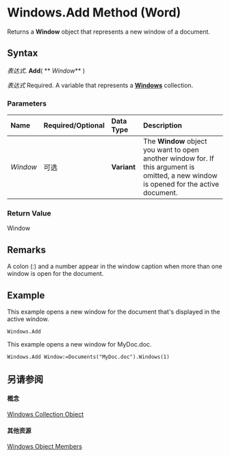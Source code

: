 
# Windows.Add Method (Word)

Returns a  **Window** object that represents a new window of a document.


## Syntax

 _表达式_. **Add**( ** _Window_** )

 _表达式_ Required. A variable that represents a **[Windows](377b493b-e73c-0132-869c-3876c3beaef7.md)** collection.


### Parameters



|**Name**|**Required/Optional**|**Data Type**|**Description**|
|:-----|:-----|:-----|:-----|
| _Window_|可选|**Variant**|The  **Window** object you want to open another window for. If this argument is omitted, a new window is opened for the active document.|

### Return Value

Window


## Remarks

A colon (:) and a number appear in the window caption when more than one window is open for the document.


## Example

This example opens a new window for the document that's displayed in the active window.


```
Windows.Add
```

This example opens a new window for MyDoc.doc.




```
Windows.Add Window:=Documents("MyDoc.doc").Windows(1)
```


## 另请参阅


#### 概念


[Windows Collection Object](377b493b-e73c-0132-869c-3876c3beaef7.md)
#### 其他资源


[Windows Object Members](http://msdn.microsoft.com/library/4a0863e6-b72c-fc50-95ac-3e9a0d231626%28Office.15%29.aspx)